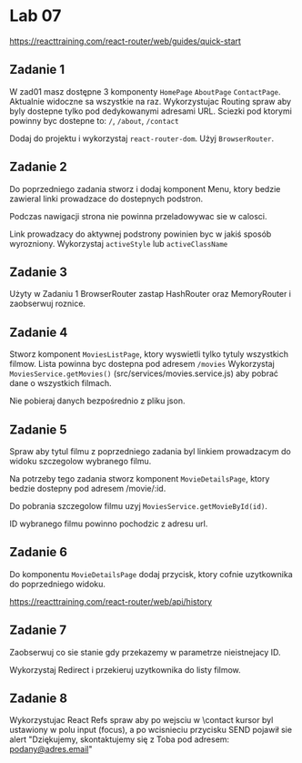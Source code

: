 # Lab 07

https://reacttraining.com/react-router/web/guides/quick-start

## Zadanie 1

W zad01 masz dostępne 3 komponenty `HomePage` `AboutPage` `ContactPage`. Aktualnie widoczne sa wszystkie na raz. Wykorzystujac Routing spraw aby byly dostepne tylko pod dedykowanymi adresami URL.
Sciezki pod ktorymi powinny byc dostepne to: `/`, `/about`, `/contact`

Dodaj do projektu i wykorzystaj `react-router-dom`. Użyj `BrowserRouter`.

## Zadanie 2

Do poprzedniego zadania stworz i dodaj komponent Menu, ktory bedzie zawieral linki prowadzace do dostepnych podstron.

Podczas nawigacji strona nie powinna przeladowywac sie w calosci.

Link prowadzacy do aktywnej podstrony powinien byc w jakiś sposób wyrozniony. Wykorzystaj `activeStyle` lub `activeClassName`

## Zadanie 3

Użyty w Zadaniu 1 BrowserRouter zastap HashRouter oraz MemoryRouter i zaobserwuj roznice.

## Zadanie 4

Stworz komponent `MoviesListPage`, ktory wyswietli tylko tytuly wszystkich filmow. Lista powinna byc dostepna pod adresem `/movies`
Wykorzystaj `MoviesService.getMovies()` (src/services/movies.service.js) aby pobrać dane o wszystkich filmach.

Nie pobieraj danych bezpośrednio z pliku json.

## Zadanie 5

Spraw aby tytul filmu z poprzedniego zadania byl linkiem prowadzacym do widoku szczegolow wybranego filmu.

Na potrzeby tego zadania stworz komponent `MovieDetailsPage`, ktory bedzie dostepny pod adresem /movie/:id.

Do pobrania szczegolow filmu uzyj `MoviesService.getMovieById(id)`.

ID wybranego filmu powinno pochodzic z adresu url.

## Zadanie 6

Do komponentu `MovieDetailsPage` dodaj przycisk, ktory cofnie uzytkownika do poprzedniego widoku.

https://reacttraining.com/react-router/web/api/history

## Zadanie 7

Zaobserwuj co sie stanie gdy przekazemy w parametrze nieistnejacy ID.

Wykorzystaj Redirect i przekieruj uzytkownika do listy filmow.

## Zadanie 8

Wykorzystujac React Refs spraw aby po wejsciu w \contact kursor byl ustawiony w polu input (focus), a po wcisnieciu przycisku SEND pojawił sie alert "Dziękujemy, skontaktujemy się z Toba pod adresem: podany@adres.email"
